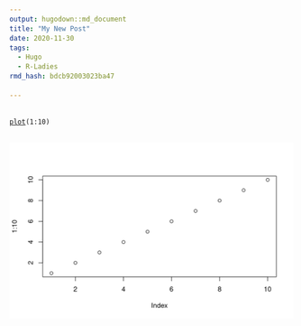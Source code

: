 ```yaml
---
output: hugodown::md_document
title: "My New Post"
date: 2020-11-30
tags:
  - Hugo
  - R-Ladies
rmd_hash: bdcb92003023ba47

---
```


<div class="highlight">

<pre class='chroma'><code class='language-r' data-lang='r'>
<span class='nf'><a href='https://rdrr.io/r/graphics/plot.default.html'>plot</a></span><span class='o'>(</span><span class='m'>1</span><span class='o'>:</span><span class='m'>10</span><span class='o'>)</span>

</code></pre>
<img src="figs/unnamed-chunk-1-1.png" width="700px" style="display: block; margin: auto;" />

</div>

